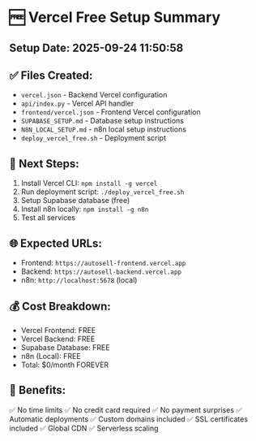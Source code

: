 
# 🆓 Vercel Free Setup Summary

## Setup Date: 2025-09-24 11:50:58

## ✅ Files Created:
- `vercel.json` - Backend Vercel configuration
- `api/index.py` - Vercel API handler
- `frontend/vercel.json` - Frontend Vercel configuration
- `SUPABASE_SETUP.md` - Database setup instructions
- `N8N_LOCAL_SETUP.md` - n8n local setup instructions
- `deploy_vercel_free.sh` - Deployment script

## 🚀 Next Steps:
1. Install Vercel CLI: `npm install -g vercel`
2. Run deployment script: `./deploy_vercel_free.sh`
3. Setup Supabase database (free)
4. Install n8n locally: `npm install -g n8n`
5. Test all services

## 🌐 Expected URLs:
- Frontend: `https://autosell-frontend.vercel.app`
- Backend: `https://autosell-backend.vercel.app`
- n8n: `http://localhost:5678` (local)

## 💰 Cost Breakdown:
- Vercel Frontend: FREE
- Vercel Backend: FREE
- Supabase Database: FREE
- n8n (Local): FREE
- Total: $0/month FOREVER

## 🎯 Benefits:
✅ No time limits
✅ No credit card required
✅ No payment surprises
✅ Automatic deployments
✅ Custom domains included
✅ SSL certificates included
✅ Global CDN
✅ Serverless scaling
